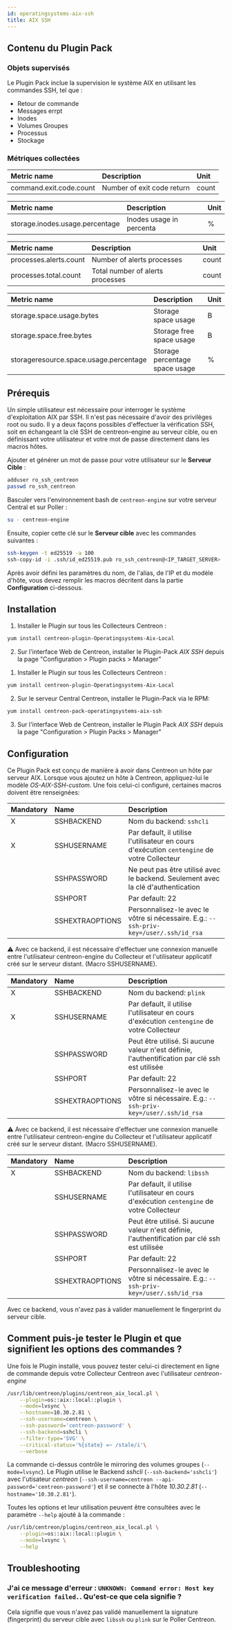 ```yaml
---
id: operatingsystems-aix-ssh
title: AIX SSH
---
```


## Contenu du Plugin Pack

### Objets supervisés

Le Plugin Pack inclue la supervision le système AIX en utilisant les commandes SSH, tel que :
* Retour de commande
* Messages errpt
* Inodes
* Volumes Groupes
* Processus
* Stockage 

### Métriques collectées

<!--DOCUSAURUS_CODE_TABS-->

<!--Cmdreturn-->

| Metric name                               | Description                            | Unit  |
| :---------------------------------------- | :------------------------------------- | :---- |
| command.exit.code.count                   | Number of exit code return             | count |

<!--Inodes-->

| Metric name                               | Description                            | Unit  |
| :---------------------------------------- | :------------------------------------- | :---- |
| storage.inodes.usage.percentage           | Inodes usage in percenta               | %     |

<!--Process-->

| Metric name                               | Description                            | Unit  |
| :---------------------------------------- | :------------------------------------- | :---- |
| processes.alerts.count                    | Number of alerts processes             | count |
| processes.total.count                     | Total number of alerts processes       | count |

<!--Storage-->

| Metric name                               | Description                            | Unit  |
| :---------------------------------------- | :------------------------------------- | :---- |
| storage.space.usage.bytes                 | Storage space usage                    | B     |
| storage.space.free.bytes                  | Storage free space usage               | B     |
| storageresource.space.usage.percentage    | Storage percentage space usage         | %     |

<!--END_DOCUSAURUS_CODE_TABS-->

## Prérequis

Un simple utilisateur est nécessaire pour interroger le système d'exploitation AIX par SSH. Il n'est pas nécessaire d'avoir des privilèges root ou sudo.
Il y a deux façons possibles d'effectuer la vérification SSH, soit en échangeant la clé SSH de centreon-engine au serveur cible, 
ou en définissant votre utilisateur et votre mot de passe directement dans les macros hôtes.

<!--DOCUSAURUS_CODE_TABS-->

<!--Exchange des Clés SSH -->

Ajouter et générer un mot de passe pour votre utilisateur sur le **Serveur Cible** :

```bash
adduser ro_ssh_centreon
passwd ro_ssh_centreon
```

Basculer vers l'environnement bash de `centreon-engine` sur votre serveur Central et sur Poller :

```bash
su - centreon-engine
```

Ensuite, copier cette clé sur le **Serveur cible** avec les commandes suivantes :

```bash
ssh-keygen -t ed25519 -a 100
ssh-copy-id -i .ssh/id_ed25519.pub ro_ssh_centreon@<IP_TARGET_SERVER>
```

<!--Autentification Utilisateur/Mot de passe-->

Après avoir défini les paramètres du nom, de l'alias, de l'IP et du modèle d'hôte, vous devez remplir les macros décritent dans la partie **Configuration** ci-dessous.

<!--END_DOCUSAURUS_CODE_TABS-->

## Installation

<!--DOCUSAURUS_CODE_TABS-->

<!--Online IMP Licence & IT-100 Editions-->

1. Installer le Plugin sur tous les Collecteurs Centreon :

```bash
yum install centreon-plugin-Operatingsystems-Aix-Local
```

2. Sur l'interface Web de Centreon, installer le Plugin-Pack *AIX SSH* depuis la page "Configuration > Plugin packs > Manager"

<!--Offline IMP License-->

1. Installer le Plugin sur tous les Collecteurs Centreon :

```bash
yum install centreon-plugin-Operatingsystems-Aix-Local
```

2. Sur le serveur Central Centreon, installer le Plugin-Pack via le RPM:

```bash
yum install centreon-pack-operatingsystems-aix-ssh
```

3. Sur l'interface Web de Centreon, installer le Plugin Pack *AIX SSH* depuis la page "Configuration > Plugin Packs > Manager"

<!--END_DOCUSAURUS_CODE_TABS-->

## Configuration

Ce Plugin Pack est conçu de manière à avoir dans Centreon un hôte par serveur AIX.
Lorsque vous ajoutez un hôte à Centreon, appliquez-lui le modèle *OS-AIX-SSH-custom*. 
Une fois celui-ci configuré, certaines macros doivent être renseignées:

<!--DOCUSAURUS_CODE_TABS-->

<!--sshcli backend-->

| Mandatory   | Name            | Description                                                                                     |
| :---------- | :-------------- | :---------------------------------------------------------------------------------------------- |
| X           | SSHBACKEND      | Nom du backend: ```sshcli```                                                                    |
| X           | SSHUSERNAME     | Par default, il utilise l'utilisateur en cours d'exécution ```centengine``` de votre Collecteur |          
|             | SSHPASSWORD     | Ne peut pas être utilisé avec le backend. Seulement avec la clé d'authentication                |
|             | SSHPORT         | Par default: 22                                                                                 |
|             | SSHEXTRAOPTIONS | Personnalisez-le avec le vôtre si nécessaire. E.g.: ```--ssh-priv-key=/user/.ssh/id_rsa```      |

⚠️ Avec ce backend, il est nécessaire d'effectuer une connexion manuelle entre l'utilisateur centreon-engine du Collecteur
et l'utilisateur applicatif créé sur le serveur distant. (Macro SSHUSERNAME).

<!--plink backend-->

| Mandatory   | Name            | Description                                                                                     |
| :---------- | :-------------- | :---------------------------------------------------------------------------------------------- | 
| X           | SSHBACKEND      | Nom du backend: ```plink```                                                                     |
| X           | SSHUSERNAME     | Par default, il utilise l'utilisateur en cours d'exécution ```centengine``` de votre Collecteur |
|             | SSHPASSWORD     | Peut être utilisé. Si aucune valeur n'est définie, l'authentification par clé ssh est utilisée  |
|             | SSHPORT         | Par default: 22                                                                                 |
|             | SSHEXTRAOPTIONS | Personnalisez-le avec le vôtre si nécessaire. E.g.: ```--ssh-priv-key=/user/.ssh/id_rsa```      |

⚠️ Avec ce backend, il est nécessaire d'effectuer une connexion manuelle entre l'utilisateur centreon-engine du Collecteur
et l'utilisateur applicatif créé sur le serveur distant. (Macro SSHUSERNAME).

<!--libssh backend (par défaut)-->

| Mandatory   | Name            | Description                                                                                     |
| :---------- | :-------------- | :---------------------------------------------------------------------------------------------- |
| X           | SSHBACKEND      | Nom du backend: ```libssh```                                                                    |          
|             | SSHUSERNAME     | Par default, il utilise l'utilisateur en cours d'exécution ```centengine``` de votre Collecteur |
|             | SSHPASSWORD     | Peut être utilisé. Si aucune valeur n'est définie, l'authentification par clé ssh est utilisée  |
|             | SSHPORT         | Par default: 22                                                                                 |
|             | SSHEXTRAOPTIONS | Personnalisez-le avec le vôtre si nécessaire. E.g.: ```--ssh-priv-key=/user/.ssh/id_rsa```      |

Avec ce backend, vous n'avez pas à valider manuellement le fingerprint du serveur cible. 

## Comment puis-je tester le Plugin et que signifient les options des commandes ?

Une fois le Plugin installé, vous pouvez tester celui-ci directement en ligne de commande depuis votre Collecteur Centreon avec l'utilisateur *centreon-engine*

```bash
/usr/lib/centreon/plugins/centreon_aix_local.pl \
    --plugin=os::aix::local::plugin \
    --mode=lvsync \
    --hostname=10.30.2.81 \
    --ssh-username=centreon \
    --ssh-password='centreon-password' \
    --ssh-backend=sshcli \
    --filter-type='SVG' \
	--critical-status='%{state} =~ /stale/i'\
    --verbose
```

La commande ci-dessus contrôle le mirroring des volumes groupes (```--mode=lvsync```).
Le Plugin utilise le Backend _sshcli_ (```--ssh-backend='sshcli'```) avec l'utisateur _centreon_ (```--ssh-username=centreon --api-password='centreon-password'```)
et il se connecte à l'hôte _10.30.2.81_ (```--hostname='10.30.2.81'```).

Toutes les options et leur utilisation peuvent être consultées avec le paramètre ```--help``` ajouté à la commande :

```bash
/usr/lib/centreon/plugins/centreon_aix_local.pl \
    --plugin=os::aix::local::plugin \
    --mode=lvsync \
    --help
```
## Troubleshooting

### J'ai ce message d'erreur : ```UNKNOWN: Command error: Host key verification failed.```. Qu'est-ce que cela signifie ?

Cela signifie que vous n'avez pas validé manuellement la signature (fingerprint) du serveur cible avec ```libssh``` ou ```plink``` sur le Poller Centreon.
